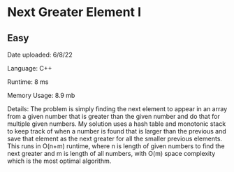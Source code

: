 
# Next Greater Element I

## Easy

Date uploaded: 6/8/22

Language: C++

Runtime: 8 ms

Memory Usage: 8.9 mb

Details: The problem is simply finding the next element to appear in an array from a given number that is greater than the given number and do that for multiple given numbers. My solution uses a hash table and monotonic stack to keep track of when a number is found that is larger than the previous and save that element as the next greater for all the smaller previous elements. This runs in O(n+m) runtime, where n is length of given numbers to find the next greater and m is length of all numbers, with O(m) space complexity which is the most optimal algorithm.
